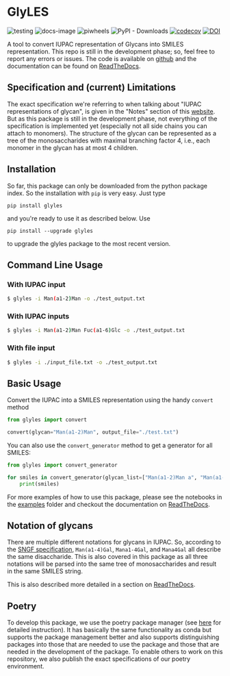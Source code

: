 # GlyLES

![testing](https://github.com/kalininalab/glyles/actions/workflows/test.yaml/badge.svg)
![docs-image](https://readthedocs.org/projects/glyles/badge/?version=latest)
![piwheels](https://img.shields.io/piwheels/v/glyles) 
![PyPI - Downloads](https://img.shields.io/pypi/dm/glyles) 
[![codecov](https://codecov.io/gh/kalininalab/GlyLES/branch/main/graph/badge.svg)](https://codecov.io/gh/kalininalab/glyles)
[![DOI](https://zenodo.org/badge/431874597.svg)](https://zenodo.org/badge/latestdoi/431874597)

A tool to convert IUPAC representation of Glycans into SMILES representation. This repo is still in the development 
phase; so, feel free to report any errors or issues. The code is available on 
[github](https://github.com/kalininalab/GlyLES/) and the documentation can be found on 
[ReadTheDocs](https://glyles.readthedocs.io/en/latest/index.html).

## Specification and (current) Limitations

The exact specification we're referring to when talking about "IUPAC representations of glycan", is given in the 
"Notes" section of this [website](https://www.ncbi.nlm.nih.gov/glycans/snfg.html). But as this package is still in the 
development phase, not everything of the specification is implemented yet (especially not all side chains you can 
attach to monomers). The structure of the glycan can be represented as a tree of the monosaccharides with maximal 
branching factor 4, i.e., each monomer in the glycan has at most 4 children.

## Installation

So far, this package can only be downloaded from the python package index. So the installation with `pip` is very easy.
Just type

``````shell
pip install glyles
``````

and you're ready to use it as described below. Use 

``````shell
pip install --upgrade glyles
``````

to upgrade the glyles package to the most recent version.
## Command Line Usage

### With IUPAC input
``````bash
$ glyles -i Man(a1-2)Man -o ./test_output.txt
``````

### With IUPAC inputs
``````bash
$ glyles -i Man(a1-2)Man Fuc(a1-6)Glc -o ./test_output.txt
``````

### With file input
``````bash
$ glyles -i ./input_file.txt -o ./test_output.txt
``````

## Basic Usage

Convert the IUPAC into a SMILES representation using the handy `convert` method

``````python
from glyles import convert

convert(glycan="Man(a1-2)Man", output_file="./test.txt")
``````

You can also use the `convert_generator` method to get a generator for all SMILES:

``````python
from glyles import convert_generator

for smiles in convert_generator(glycan_list=["Man(a1-2)Man a", "Man(a1-2)Man b"]):
    print(smiles)
``````

For more examples of how to use this package, please see the notebooks in the 
[examples](https://github.com/kalininalab/GlyLES/tree/dev/examples) folder and checkout the documentation on 
[ReadTheDocs](https://glyles.readthedocs.io/en/latest/index.html).

## Notation of glycans

There are multiple different notations for glycans in IUPAC. So, according to the 
[SNGF specification](https://www.ncbi.nlm.nih.gov/glycans/snfg.html), `Man(a1-4)Gal`, `Mana1-4Gal`, and `Mana4Gal` 
all describe the same disaccharide. This is also covered in this package as all three notations will be parsed into the 
same tree of monosaccharides and result in the same SMILES string.

This is also described more detailed in a section on [ReadTheDocs]().

## Poetry

To develop this package, we use the poetry package manager (see [here](https://python-poetry.org/) for detailed
instruction). It has basically the same functionality as conda but supports the package management better and also 
supports distinguishing packages into those that are needed to use the package and those that are needed in the 
development of the package. To enable others to work on this repository, we also publish the exact 
specifications of our poetry environment.
